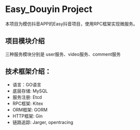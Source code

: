 # Easy_Douyin Project
本项目为模仿抖音APP的Easy抖音项目，使用RPC框架实现微服务。
## 项目模块介绍
三种服务模块分别是 user服务、video服务、comment服务
## 技术框架介绍：
- 语言：GO语言
- 底层存储: MySQL
- 服务注册: Etcd
- RPC框架: Kitex
- ORM框架: GORM
- HTTP框架: Gin
- 链路追踪: Jarger, opentracing

